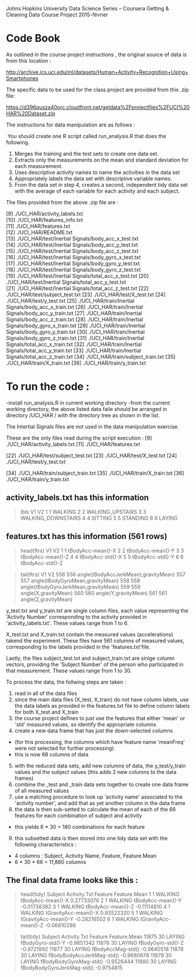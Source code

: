 ﻿Johns Hopkins University
Data Science Series – Coursera
Getting & Cleaning Data
Course Project
2015-février

# Code Book

As outlined in the course project instructions , the original source of data is from this location :

http://archive.ics.uci.edu/ml/datasets/Human+Activity+Recognition+Using+Smartphones 

The specific data to be used for the class project are provided from this .zip file:

https://d396qusza40orc.cloudfront.net/getdata%2Fprojectfiles%2FUCI%20HAR%20Dataset.zip 

The instructions for data manipulation are as follows :

 You should create one R script called run_analysis.R that does the following. 
1. Merges the training and the test sets to create one data set. 
2. Extracts only the measurements on the mean and standard deviation for each measurement.  
3. Uses descriptive activity names to name the activities in the data set 
4. Appropriately labels the data set with descriptive variable names.  
5. From the data set in step 4, creates a second, independent tidy data set with the average of each variable for each activity and each subject.

The files provided from the above .zip file are : 
                       
 [9] ./UCI_HAR/activity_labels.txt   
[10] ./UCI_HAR/features_info.txt   
[11] ./UCI_HAR/features.txt   
[12] ./UCI_HAR/README.txt   
[13] ./UCI_HAR/test/Inertial Signals/body_acc_x_test.txt  
[14] ./UCI_HAR/test/Inertial Signals/body_acc_y_test.txt  
[15] ./UCI_HAR/test/Inertial Signals/body_acc_z_test.txt   
[16] ./UCI_HAR/test/Inertial Signals/body_gyro_x_test.txt   
[17] ./UCI_HAR/test/Inertial Signals/body_gyro_y_test.txt   
[18] ./UCI_HAR/test/Inertial Signals/body_gyro_z_test.txt   
[19] ./UCI_HAR/test/Inertial Signals/total_acc_x_test.txt 
[20] ./UCI_HAR/test/Inertial Signals/total_acc_y_test.txt   
[21] ./UCI_HAR/test/Inertial Signals/total_acc_z_test.txt 
[22] ./UCI_HAR/test/subject_test.txt 
[23] ./UCI_HAR/test/X_test.txt
[24] ./UCI_HAR/test/y_test.txt 
[25] ./UCI_HAR/train/Inertial Signals/body_acc_x_train.txt 
[26] ./UCI_HAR/train/Inertial Signals/body_acc_y_train.txt 
[27] ./UCI_HAR/train/Inertial Signals/body_acc_z_train.txt 
[28] ./UCI_HAR/train/Inertial Signals/body_gyro_x_train.txt
[29] ./UCI_HAR/train/Inertial Signals/body_gyro_y_train.txt
[30] ./UCI_HAR/train/Inertial Signals/body_gyro_z_train.txt
[31] ./UCI_HAR/train/Inertial Signals/total_acc_x_train.txt
[32] ./UCI_HAR/train/Inertial Signals/total_acc_y_train.txt
[33] ./UCI_HAR/train/Inertial Signals/total_acc_z_train.txt
[34] ./UCI_HAR/train/subject_train.txt 
[35] ./UCI_HAR/train/X_train.txt 
[36] ./UCI_HAR/train/y_train.txt


# To run the code :

-install run_analysis.R in current working directory
-from the current working directory, the above listed data faile should be arranged in directory /UCI_HAR / with the directory tree as shown in the list.

The Intertial Signals files are not used in the data manipulation exercise.

These are the only files read during the script execution :
 [9] ./UCI_HAR/activity_labels.txt
[11] ./UCI_HAR/features.txt

[22] ./UCI_HAR/test/subject_test.txt
[23] ./UCI_HAR/test/X_test.txt
[24] ./UCI_HAR/test/y_test.txt 

[34] ./UCI_HAR/train/subject_train.txt 
[35] ./UCI_HAR/train/X_train.txt 
[36] ./UCI_HAR/train/y_train.txt 


## activity_labels.txt has this information

> lbls
  V1                 V2
1  1            WALKING
2  2   WALKING_UPSTAIRS
3  3 WALKING_DOWNSTAIRS
4  4            SITTING
5  5           STANDING
6  6             LAYING
 

## features.txt has this information (561 rows)

> head(ftrs)
  V1                V2
1  1 tBodyAcc-mean()-X
2  2 tBodyAcc-mean()-Y
3  3 tBodyAcc-mean()-Z
4  4  tBodyAcc-std()-X
5  5  tBodyAcc-std()-Y
6  6  tBodyAcc-std()-Z

> tail(ftrs)
     V1                                   V2
556 556 angle(tBodyAccJerkMean),gravityMean)
557 557     angle(tBodyGyroMean,gravityMean)
558 558 angle(tBodyGyroJerkMean,gravityMean)
559 559                 angle(X,gravityMean)
560 560                 angle(Y,gravityMean)
561 561                 angle(Z,gravityMean)

y_test.txt and y_train.txt are single column files, each value representing the 'Activity Number' corresponding to the activity provided in 'activity_labels.txt'. These values range from 1 to 6.

X_test.txt and X_train.txt contain the measured values (accelerations) takend the experiment.
These files have 561 columns of measured values, corresponding to the labels provided in the 'features.txt'file.

Lastly, the files subject_test.txt and subject_train.txt are sinlge column vectors, providing the 'Subject Number' of the person who participated in that measurement. These values range from 1 to 30.

To process the data, the follwing steps are taken :
1. read in all of the data files
2. since the main data files (X_test, X_train) do not have column labels, use the data labels as provided in the features.txt file to define column labels for both X_test and X_train
3. the course project defines to just use the features that either 'mean' or 'std' measured values, so identify the appropriate columns
4. create a new data frame that has just the down-selected columns
* (for this processing, the columns which have feature name 'meanFreq' were not selected for further processing)
* this is now 68 columns of data
5. with the reduced data sets, add new columns of data, the y_test/y_train values and the subject values (this adds 2 new columns to the data frames)
6. combine the _test and _train data sets together to create one data frame of all measured values
7. use a matching procedure to look up 'activity name' associated to the 'activity number', and add that as yet another column in the data frame
8. the data is then sub-setted to calculate the mean of each of the 66 features for each combination of subject and activity
* this yields 6 * 30 = 180 combinations for each feature
9. this subsetted data is then stored into one tidy data set with the following characteristics :
* 4 columns : Subject, Activity Name, Feature, Feature.Mean
* 6 * 30 * 66 = 11,880 columns

## The final data frame looks like this :

> head(tidy)
  Subject Activity.Txt              Feature Feature.Mean
1       1      WALKING    tBodyAcc-mean()-X   0.27733076
2       1      WALKING    tBodyAcc-mean()-Y  -0.01738382
3       1      WALKING    tBodyAcc-mean()-Z  -0.11114810
4       1      WALKING tGravityAcc-mean()-X   0.93522320
5       1      WALKING tGravityAcc-mean()-Y  -0.28216502
6       1      WALKING tGravityAcc-mean()-Z  -0.06810286

> tail(tidy)
      Subject Activity.Txt                    Feature Feature.Mean
11875      30       LAYING          fBodyGyro-std()-Y   -0.9651342
11876      30       LAYING          fBodyGyro-std()-Z   -0.9721992
11877      30       LAYING          fBodyAccMag-std()   -0.9640518
11878      30       LAYING  fBodyBodyAccJerkMag-std()   -0.9680878
11879      30       LAYING     fBodyBodyGyroMag-std()   -0.9526444
11880      30       LAYING fBodyBodyGyroJerkMag-std()   -0.9754815

